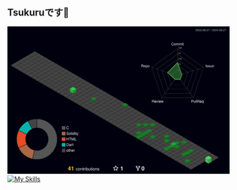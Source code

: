 ## Tsukuruです👋

![](./profile-3d-contrib/profile-night-green.svg)
[![My Skills](https://skillicons.dev/icons?i=flutter,dart,c,python,solidity,pr,ps)](https://skillicons.dev)

<!--
**tsukuru-86/tsukuru-86** is a ✨ _special_ ✨ repository because its `README.md` (this file) appears on your GitHub profile.

Here are some ideas to get you started:

- 🔭 I’m currently working on ...
- 🌱 I’m currently learning ...
- 👯 I’m looking to collaborate on ...
- 🤔 I’m looking for help with ...
- 💬 Ask me about ...
- 📫 How to reach me: ...
- 😄 Pronouns: ...
- ⚡ Fun fact: ...
-->
